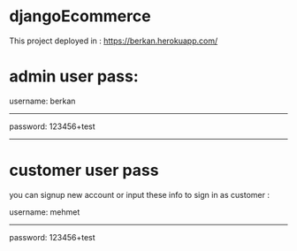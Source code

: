 # djangoEcommerce

This project deployed in :
https://berkan.herokuapp.com/

# admin user pass:
username: berkan
__________________
password: 123456+test
___________________________________________________________________________________________________
# customer user pass
you can signup new account or input these info to sign in as customer :

username: mehmet
_________________
password: 123456+test

